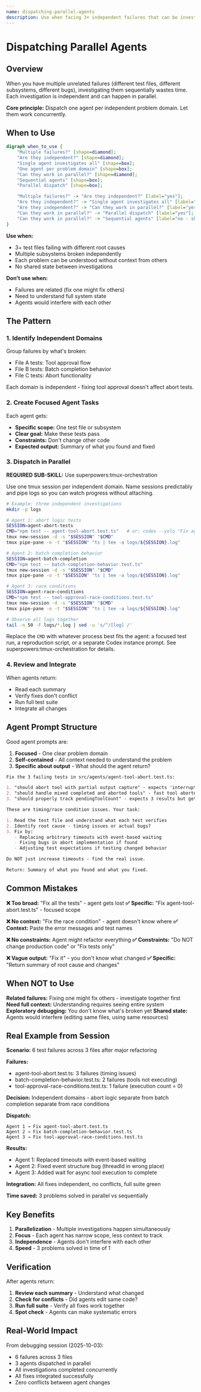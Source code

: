 ```yaml
---
name: dispatching-parallel-agents
description: Use when facing 3+ independent failures that can be investigated without shared state or dependencies - dispatches multiple Codex agents to investigate and fix independent problems concurrently
---
```


# Dispatching Parallel Agents

## Overview

When you have multiple unrelated failures (different test files, different subsystems, different bugs), investigating them sequentially wastes time. Each investigation is independent and can happen in parallel.

**Core principle:** Dispatch one agent per independent problem domain. Let them work concurrently.

## When to Use

```dot
digraph when_to_use {
    "Multiple failures?" [shape=diamond];
    "Are they independent?" [shape=diamond];
    "Single agent investigates all" [shape=box];
    "One agent per problem domain" [shape=box];
    "Can they work in parallel?" [shape=diamond];
    "Sequential agents" [shape=box];
    "Parallel dispatch" [shape=box];

    "Multiple failures?" -> "Are they independent?" [label="yes"];
    "Are they independent?" -> "Single agent investigates all" [label="no - related"];
    "Are they independent?" -> "Can they work in parallel?" [label="yes"];
    "Can they work in parallel?" -> "Parallel dispatch" [label="yes"];
    "Can they work in parallel?" -> "Sequential agents" [label="no - shared state"];
}
```

**Use when:**
- 3+ test files failing with different root causes
- Multiple subsystems broken independently
- Each problem can be understood without context from others
- No shared state between investigations

**Don't use when:**
- Failures are related (fix one might fix others)
- Need to understand full system state
- Agents would interfere with each other

## The Pattern

### 1. Identify Independent Domains

Group failures by what's broken:
- File A tests: Tool approval flow
- File B tests: Batch completion behavior
- File C tests: Abort functionality

Each domain is independent - fixing tool approval doesn't affect abort tests.

### 2. Create Focused Agent Tasks

Each agent gets:
- **Specific scope:** One test file or subsystem
- **Clear goal:** Make these tests pass
- **Constraints:** Don't change other code
- **Expected output:** Summary of what you found and fixed

### 3. Dispatch in Parallel

**REQUIRED SUB-SKILL:** Use superpowers:tmux-orchestration

Use one tmux session per independent domain. Name sessions predictably and pipe logs so you can watch progress without attaching.

```bash
# Example: three independent investigations
mkdir -p logs

# Agent 1: abort logic tests
SESSION=agent-abort-tests
CMD="npm test -- agent-tool-abort.test.ts"   # or: codex --yolo "Fix agent-tool-abort.test.ts failures"
tmux new-session -d -s "$SESSION" "$CMD"
tmux pipe-pane -o -t "$SESSION" "ts | tee -a logs/${SESSION}.log"

# Agent 2: batch completion behavior
SESSION=agent-batch-completion
CMD="npm test -- batch-completion-behavior.test.ts"
tmux new-session -d -s "$SESSION" "$CMD"
tmux pipe-pane -o -t "$SESSION" "ts | tee -a logs/${SESSION}.log"

# Agent 3: race conditions
SESSION=agent-race-conditions
CMD="npm test -- tool-approval-race-conditions.test.ts"
tmux new-session -d -s "$SESSION" "$CMD"
tmux pipe-pane -o -t "$SESSION" "ts | tee -a logs/${SESSION}.log"

# Observe all logs together
tail -n 50 -F logs/*.log | sed -u 's/^/[log] /'
```

Replace the `CMD` with whatever process best fits the agent: a focused test run, a reproduction script, or a separate Codex instance prompt. See superpowers:tmux-orchestration for details.

### 4. Review and Integrate

When agents return:
- Read each summary
- Verify fixes don't conflict
- Run full test suite
- Integrate all changes

## Agent Prompt Structure

Good agent prompts are:
1. **Focused** - One clear problem domain
2. **Self-contained** - All context needed to understand the problem
3. **Specific about output** - What should the agent return?

```markdown
Fix the 3 failing tests in src/agents/agent-tool-abort.test.ts:

1. "should abort tool with partial output capture" - expects 'interrupted at' in message
2. "should handle mixed completed and aborted tools" - fast tool aborted instead of completed
3. "should properly track pendingToolCount" - expects 3 results but gets 0

These are timing/race condition issues. Your task:

1. Read the test file and understand what each test verifies
2. Identify root cause - timing issues or actual bugs?
3. Fix by:
   - Replacing arbitrary timeouts with event-based waiting
   - Fixing bugs in abort implementation if found
   - Adjusting test expectations if testing changed behavior

Do NOT just increase timeouts - find the real issue.

Return: Summary of what you found and what you fixed.
```

## Common Mistakes

**❌ Too broad:** "Fix all the tests" - agent gets lost
**✅ Specific:** "Fix agent-tool-abort.test.ts" - focused scope

**❌ No context:** "Fix the race condition" - agent doesn't know where
**✅ Context:** Paste the error messages and test names

**❌ No constraints:** Agent might refactor everything
**✅ Constraints:** "Do NOT change production code" or "Fix tests only"

**❌ Vague output:** "Fix it" - you don't know what changed
**✅ Specific:** "Return summary of root cause and changes"

## When NOT to Use

**Related failures:** Fixing one might fix others - investigate together first
**Need full context:** Understanding requires seeing entire system
**Exploratory debugging:** You don't know what's broken yet
**Shared state:** Agents would interfere (editing same files, using same resources)

## Real Example from Session

**Scenario:** 6 test failures across 3 files after major refactoring

**Failures:**
- agent-tool-abort.test.ts: 3 failures (timing issues)
- batch-completion-behavior.test.ts: 2 failures (tools not executing)
- tool-approval-race-conditions.test.ts: 1 failure (execution count = 0)

**Decision:** Independent domains - abort logic separate from batch completion separate from race conditions

**Dispatch:**
```
Agent 1 → Fix agent-tool-abort.test.ts
Agent 2 → Fix batch-completion-behavior.test.ts
Agent 3 → Fix tool-approval-race-conditions.test.ts
```

**Results:**
- Agent 1: Replaced timeouts with event-based waiting
- Agent 2: Fixed event structure bug (threadId in wrong place)
- Agent 3: Added wait for async tool execution to complete

**Integration:** All fixes independent, no conflicts, full suite green

**Time saved:** 3 problems solved in parallel vs sequentially

## Key Benefits

1. **Parallelization** - Multiple investigations happen simultaneously
2. **Focus** - Each agent has narrow scope, less context to track
3. **Independence** - Agents don't interfere with each other
4. **Speed** - 3 problems solved in time of 1

## Verification

After agents return:
1. **Review each summary** - Understand what changed
2. **Check for conflicts** - Did agents edit same code?
3. **Run full suite** - Verify all fixes work together
4. **Spot check** - Agents can make systematic errors

## Real-World Impact

From debugging session (2025-10-03):
- 6 failures across 3 files
- 3 agents dispatched in parallel
- All investigations completed concurrently
- All fixes integrated successfully
- Zero conflicts between agent changes
